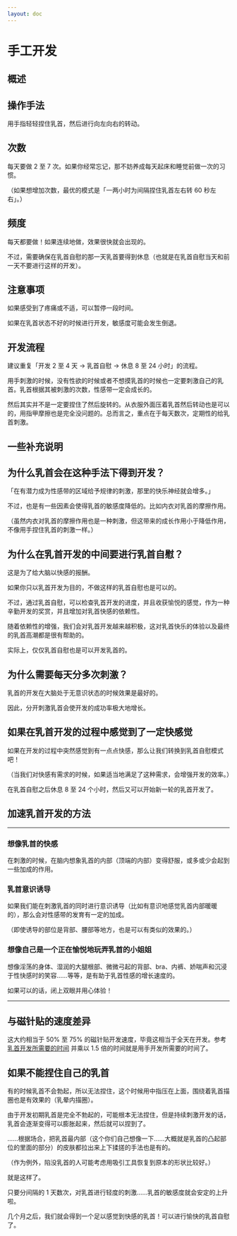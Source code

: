 ```yaml
---
layout: doc
---
```

# 手工开发

## 概述[​](#概述 "概述的直接链接")

## 操作手法[​](#操作手法 "操作手法的直接链接")

用手指轻轻捏住乳首，然后进行向左向右的转动。

## 次数[​](#次数 "次数的直接链接")

每天要做 2 至 7 次。如果你经常忘记，那不妨养成每天起床和睡觉前做一次的习惯。

（如果想增加次数，最优的模式是「一两小时为间隔捏住乳首左右转 60 秒左右」。）

## 频度[​](#频度 "频度的直接链接")

每天都要做！如果连续地做，效果很快就会出现的。

不过，需要确保在乳首自慰的那一天乳首要得到休息（也就是在乳首自慰当天和前一天不要进行这样的开发）。

## 注意事项[​](#注意事项 "注意事项的直接链接")

如果感受到了疼痛或不适，可以暂停一段时间。

如果在乳首状态不好的时候进行开发，敏感度可能会发生倒退。

## 开发流程[​](#开发流程 "开发流程的直接链接")

建议重复「开发 2 至 4 天 → 乳首自慰 → 休息 8 至 24 小时」的流程。

用手刺激的时候，没有性欲的时候或者不想摸乳首的时候也一定要刺激自己的乳首。乳首根据其被刺激的次数，性感带一定会成长的。

然后其实并不是一定要捏住了然后旋转的。从衣服外面压着乳首然后转动也是可以的，用指甲摩擦也是完全没问题的。总而言之，重点在于每天数次，定期性的给乳首刺激。

## 一些补充说明[​](#一些补充说明 "一些补充说明的直接链接")

## 为什么乳首会在这种手法下得到开发？[​](#为什么乳首会在这种手法下得到开发 "为什么乳首会在这种手法下得到开发？的直接链接")

「在有潜力成为性感带的区域给予规律的刺激，那里的快乐神经就会增多。」

不过，也是有一些因素会使得乳首的敏感度降低的。比如内衣对乳首的摩擦作用。

（虽然内衣对乳首的摩擦作用也是一种刺激，但这带来的成长作用小于降低作用，不像用手捏住乳首的刺激一样。）

## 为什么在乳首开发的中间要进行乳首自慰？[​](#为什么在乳首开发的中间要进行乳首自慰 "为什么在乳首开发的中间要进行乳首自慰？的直接链接")

这是为了给大脑以快感的报酬。

如果你只以乳首开发为目的，不做这样的乳首自慰也是可以的。

不过，通过乳首自慰，可以检查乳首开发的进度，并且收获愉悦的感觉，作为一种辛勤开发的奖赏，并且增加对乳首快感的依赖性。

随着依赖性的增强，我们会对乳首开发越来越积极，这对乳首快乐的体验以及最终的乳首高潮都是很有帮助的。

实际上，仅仅乳首自慰也是可以开发乳首的。

## 为什么需要每天分多次刺激？[​](#为什么需要每天分多次刺激 "为什么需要每天分多次刺激？的直接链接")

乳首的开发在大脑处于无意识状态的时候效果是最好的。

因此，分开刺激乳首会使开发的成功率极大地增长。

## 如果在乳首开发的过程中感觉到了一定快感觉[​](#如果在乳首开发的过程中感觉到了一定快感觉 "如果在乳首开发的过程中感觉到了一定快感觉的直接链接")

如果在开发的过程中突然感觉到有一点点快感，那么让我们转换到乳首自慰模式吧！

（当我们对快感有需求的时候，如果适当地满足了这种需求，会增强开发的效率。）

在乳首自慰之后休息 8 至 24 个小时，然后又可以开始新一轮的乳首开发了。

## 加速乳首开发的方法[​](#加速乳首开发的方法 "加速乳首开发的方法的直接链接")

* * *

### 想像乳首的快感[​](#想像乳首的快感 "想像乳首的快感的直接链接")

在刺激的时候，在脑内想象乳首的内部（顶端的内部）变得舒服，或多或少会起到一些加成的作用。

### 乳首意识诱导[​](#乳首意识诱导 "乳首意识诱导的直接链接")

如果我们能在刺激乳首的同时进行意识诱导（比如有意识地感觉乳首内部暖暖的），那么会对性感带的发育有一定的加成。

（即使诱导的部位是背部、腰部等地方，也是可以有类似的效果的。）

### 想像自己是一个正在愉悦地玩弄乳首的小姐姐[​](#想像自己是一个正在愉悦地玩弄乳首的小姐姐 "想像自己是一个正在愉悦地玩弄乳首的小姐姐的直接链接")

想像淫荡的身体、湿润的大腿根部、微微弓起的背部、bra、内裤、娇喘声和沉浸于性快感时的笑容……等等，是有助于乳首性感的增长速度的。

如果可以的话，闭上双眼并用心体验！

* * *

## 与磁针贴的速度差异[​](#与磁针贴的速度差异 "与磁针贴的速度差异的直接链接")

这大约相当于 50% 至 75% 的磁针贴开发速度，毕竟这相当于全天在开发。参考 [乳首开发所需要的时间](https://qxzh.github.io/durations/) 并乘以 1.5 倍的时间就是用手开发所需要的时间了。

## 如果不能捏住自己的乳首[​](#如果不能捏住自己的乳首 "如果不能捏住自己的乳首的直接链接")

有的时候乳首不会勃起，所以无法捏住，这个时候用中指压在上面，围绕着乳首描圈也是有效果的（乳晕内描圈）。

由于开发初期乳首是完全不勃起的，可能根本无法捏住，但是持续刺激开发的话，乳首会逐渐变得可以膨胀起来，然后就可以捏到了。

……根据场合，把乳首最内部（这个你们自己想像一下……大概就是乳首的凸起部位的里面的部分）的皮肤都拉出来上下揉搓的手法也是有的。

（作为例外，陷没乳首的人可能考虑用吸引工具恢复到原本的形状比较好。）

就是这样了。

只要分间隔的 1 天数次，对乳首进行轻度的刺激……乳首的敏感度就会安定的上升啦。

几个月之后，我们就会得到一个足以感觉到快感的乳首！可以进行愉快的乳首自慰了。